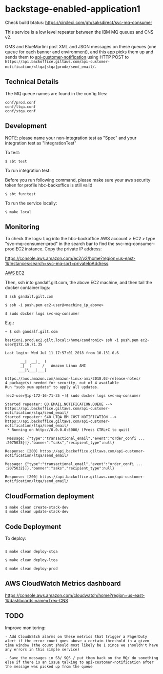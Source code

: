 # backstage-enabled-application1

Check build btatus: https://circleci.com/gh/saksdirect/svc-mq-consumer

This service is a low level repeater between the IBM MQ queues and CNS v2.

OMS and BlueMartini post XML and JSON messages on these queues (one queue for each banner and environment), and this app picks them up and sends them to [api-customer-notification](https://github.com/gilt/api-customer-notification) using HTTP POST to `https://api.backoffice.giltaws.com/api-customer-notification/<ltqa|stqa|prod>/send_email/`.

## Technical Details

The MQ queue names are found in the config files:

```
conf/prod.conf
conf/ltqa.conf
conf/stqa.conf
```

## Development

NOTE: please name your non-integration test as "Spec" and your integration test as "IntegrationTest"

To test:

```
$ sbt test
```

To run integration test:

Before you run following command, please make sure your aws security token for profile hbc-backoffice is still valid

```
$ sbt fun:test
```


To run the service locally:

```
$ make local
```

## Monitoring

To check the logs:
Log into the hbc-backoffice AWS account > EC2 > type "svc-mq-consumer-prod" in the search bar to find the svc-mq-consumer-prod EC2 instance. Copy the private IP address:

https://console.aws.amazon.com/ec2/v2/home?region=us-east-1#Instances:search=svc-mq;sort=privateIpAddress

[AWS EC2](img/ec2.png)

Then, ssh into gandalf.gilt.com, the above EC2 machine, and then tail the docker container logs:
```
$ ssh gandalf.gilt.com

$ ssh -i push.pem ec2-user@<machine_ip_above>

$ sudo docker logs svc-mq-consumer
```

E.g.:
```
~ $ ssh gandalf.gilt.com

bastion1.prod.ec2.gilt.local:/home/candronic> ssh -i push.pem ec2-user@172.16.71.35

Last login: Wed Jul 11 17:57:01 2018 from 10.131.0.6

       __|  __|_  )
       _|  (     /   Amazon Linux AMI
      ___|\___|___|

https://aws.amazon.com/amazon-linux-ami/2018.03-release-notes/
4 package(s) needed for security, out of 4 available
Run "sudo yum update" to apply all updates.

[ec2-user@ip-172-16-71-35 ~]$ sudo docker logs svc-mq-consumer

Started repeater: QO.EMAIL.NOTIFICATION.QUEUE --> https://api.backoffice.giltaws.com/api-customer-notification/stqa/send_email/
Started repeater: S40_LTQA_BM_CUST_NOTIFICATION --> https://api.backoffice.giltaws.com/api-customer-notification/ltqa/send_email/
 * Running on http://0.0.0.0:5000/ (Press CTRL+C to quit)

 Message: {"type":"transactional_email","event":"order_confi ... :2075035}]},"banner":"saks","recipient_type":null}

Response: [200] https://api.backoffice.giltaws.com/api-customer-notification/ltqa/send_email/

Message: {"type":"transactional_email","event":"order_confi ... :2075032}]},"banner":"saks","recipient_type":null}

Response: [200] https://api.backoffice.giltaws.com/api-customer-notification/ltqa/send_email/
```

## CloudFormation deployment

```
$ make clean create-stack-dev
$ make clean update-stack-dev
```

## Code Deployment

To deploy:

```

$ make clean deploy-stqa

$ make clean deploy-ltqa

$ make clean deploy-prod

```

## AWS CloudWatch Metrics dashboard

https://console.aws.amazon.com/cloudwatch/home?region=us-east-1#dashboards:name=Trex-CNS

## TODO

Improve monitoring:

	- Add CloudWatch alarms on these metrics that trigger a PagerDuty alert if the error count goes above a certain threshold in a given time window (the count should most likely be 1 since we shouldn't have any errors in this simple service)
	
	- Save the messages in S3/ SQS / put them back on the MQ/ do something else if there is an issue talking to api-customer-notification after the message was picked up from the queue
